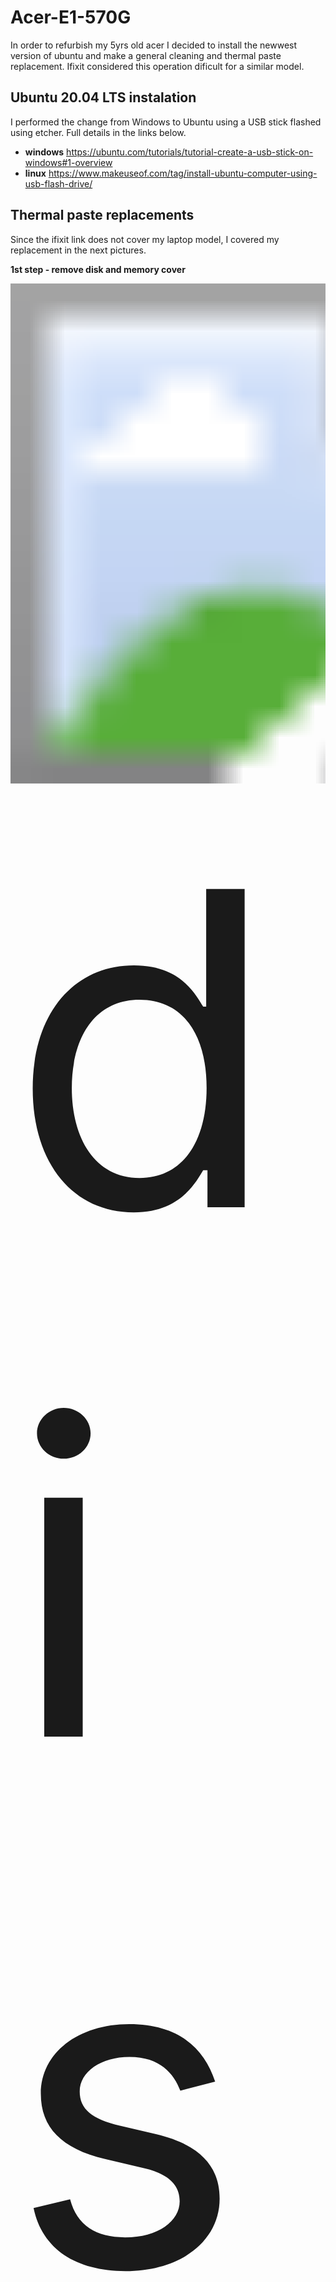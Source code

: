 # Acer-E1-570G

In order to refurbish my 5yrs old acer I decided to install the newwest version of ubuntu and make a general cleaning and thermal paste replacement. Ifixit considered this operation dificult for a similar model. 

## Ubuntu 20.04 LTS instalation
I performed the change from Windows to Ubuntu using a USB stick flashed using etcher. Full details in the links below. 

- **windows** https://ubuntu.com/tutorials/tutorial-create-a-usb-stick-on-windows#1-overview
- **linux** https://www.makeuseof.com/tag/install-ubuntu-computer-using-usb-flash-drive/

## Thermal paste replacements
Since the ifixit link does not cover my laptop model, I covered my replacement in the next pictures.

**1st step - remove disk and memory cover**

<img src="images/0_disk_cover.jpg" alt="disk cover" style="zoom:50;" />

**2nd step - remove disk and memory**

<img src="images/1_disk.jpg" alt="disk" style="zoom:50;" />

<img src="images/2_RAM.jpg" alt="RAM" style="zoom:50;" />

**3rd step - remove cd tray**

<img src="images/3_cd.jpg" alt="cd tray" style="zoom:50;" />

**4th step - remove battery. move to right**

<img src="images/4_battery.jpg" alt="battery" style="zoom:50;" />

**5th step - remove flats and connections**

<img src="images/5_flat.jpg" alt="disk" style="zoom:50;" />

<img src="images/7_flat.jpg" alt="disk" style="zoom:50;" />

<img src="images/9_connector.jpg" alt="connector" style="zoom:50;" />

**6th step - remove antena**

<img src="images/6_antena.jpg" alt="disk" style="zoom:50;" />



**7th step - remove and clean mother board**

<img src="images/10_motherboard.jpg" alt="motherboard" style="zoom:50;" />

<img src="images/14_clean.jpg" alt="disk" style="zoom:50;" />

**8th step - remove and clean fan**

<img src="images/11_fan.jpg" alt="fan" style="zoom:50;" />

**9th step - remove heat pipes - remove old thermal paste**

<img src="images/12_heat_pipe.jpg" alt="heat pipe" style="zoom:50;" />

**10th step - apply paste. bigger conductivity better**

<img src="images/paste.jpg" alt="paste" style="zoom:50;" />

<img src="images/13_paste.jpg" alt="disk" style="zoom:50;" />



**11th step  put everything together without missing screws**

<img src="images/ubuntu_20_04.jpg" alt="disk" style="zoom:50;" />
